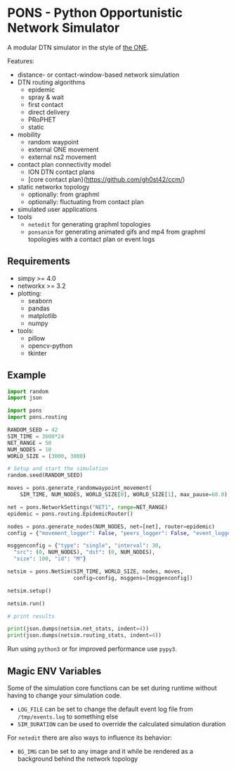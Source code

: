 PONS - Python Opportunistic Network Simulator
===

A modular DTN simulator in the style of [the ONE](https://github.com/akeranen/the-one).

Features:
- distance- or contact-window-based network simulation
- DTN routing algorithms
  - epidemic
  - spray & wait
  - first contact
  - direct delivery
  - PRoPHET
  - static
- mobility
  - random waypoint
  - external ONE movement
  - external ns2 movement
- contact plan connectivity model
  - ION DTN contact plans
  - [core contact plan}(https://github.com/gh0st42/ccm/)
- static networkx topology
  - optionally: from graphml
  - optionally: fluctuating from contact plan
- simulated user applications
- tools
  - `netedit` for generating graphml topologies
  - `ponsanim` for generating animated gifs and mp4 from graphml topologies with a contact plan or event logs

## Requirements

- simpy >= 4.0
- networkx >= 3.2
- plotting:
  - seaborn
  - pandas
  - matplotlib
  - numpy
- tools:
  - pillow
  - opencv-python
  - tkinter


## Example

```python
import random
import json

import pons
import pons.routing

RANDOM_SEED = 42
SIM_TIME = 3600*24
NET_RANGE = 50
NUM_NODES = 10
WORLD_SIZE = (3000, 3000)

# Setup and start the simulation
random.seed(RANDOM_SEED)

moves = pons.generate_randomwaypoint_movement(
    SIM_TIME, NUM_NODES, WORLD_SIZE[0], WORLD_SIZE[1], max_pause=60.0)

net = pons.NetworkSettings("NET1", range=NET_RANGE)
epidemic = pons.routing.EpidemicRouter()

nodes = pons.generate_nodes(NUM_NODES, net=[net], router=epidemic)
config = {"movement_logger": False, "peers_logger": False, "event_logger": True}

msggenconfig = {"type": "single", "interval": 30, 
  "src": (0, NUM_NODES), "dst": (0, NUM_NODES), 
  "size": 100, "id": "M"}

netsim = pons.NetSim(SIM_TIME, WORLD_SIZE, nodes, moves,
                     config=config, msggens=[msggenconfig])

netsim.setup()

netsim.run()

# print results

print(json.dumps(netsim.net_stats, indent=4))
print(json.dumps(netsim.routing_stats, indent=4))
```

Run using `python3` or for improved performance use `pypy3`.

## Magic ENV Variables

Some of the simulation core functions can be set during runtime without having to change your simulation code.

- `LOG_FILE` can be set to change the default event log file from `/tmp/events.log` to something else
- `SIM_DURATION` can be used to override the calculated simulation duration

For `netedit` there are also ways to influence its behavior:
- `BG_IMG` can be set to any image and it while be rendered as a background behind the network topology

